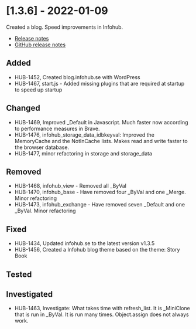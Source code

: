 # [1.3.6] - 2022-01-09

Created a blog. Speed improvements in Infohub.

* [Release notes](main,release_v1_v1v3_v1v3v6)
* [GitHub release notes](https://github.com/peterlembke/infohub/releases/tag/v1.3.6)

## Added
* HUB-1452, Created blog.infohub.se with WordPress
* HUB-1467, start.js - Added missing plugins that are required at startup to speed up startup

## Changed
* HUB-1469, Improved _Default in Javascript. Much faster now according to performance measures in Brave.
* HUB-1476, infohub_storage_data_idbkeyval: Improved the MemoryCache and the NotInCache lists. Makes read and write faster to the browser database.
* HUB-1477, minor refactoring in storage and storage_data

## Removed
* HUB-1468, infohub_view - Removed all _ByVal
* HUB-1470, infohub_base - Have removed four _ByVal and one _Merge. Minor refactoring
* HUB-1473, infohub_exchange - Have removed seven _Default and one _ByVal. Minor refactoring
 
## Fixed
* HUB-1434, Updated infohub.se to the latest version v1.3.5
* HUB-1456, Created a Infohub blog theme based on the theme: Story Book

## Tested

## Investigated
* HUB-1463, Investigate: What takes time with refresh_list. It is _MiniClone that is run in _ByVal. It is run many times. Object.assign does not always work.
